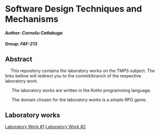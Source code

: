 # Software Design Techniques and Mechanisms

#### Author: _Corneliu Catlabuga_
#### Group: _FAF-213_

## Abstract

&ensp;&ensp; This repository contains the laboratory works on the TMPS subject.
The links bellow will redirect you to the commit/branch of the respective laboratory work.

&ensp; &ensp; The laboratory works are written in the Kotlin programming language.

&ensp; &ensp; The domain chosen for the laboratory works is a simple RPG game.

## Laboratory works

[Laboratory Work #1](https://github.com/muffindud/TMPS_Lab/tree/3896987ea4d6d448a8986abf9512fccba6e06a6e)
[Laboratory Work #2](https://github.com/muffindud/TMPS_Lab/tree/734e962d94f78f4674031fe33a49a56c2449ef83)
